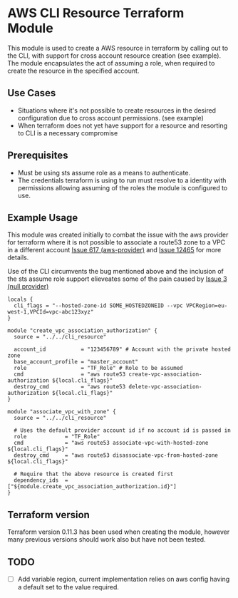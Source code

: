 AWS CLI Resource Terraform Module
=================================

This module is used to create a AWS resource in terraform by calling out to the CLI, with support for cross account resource creation (see example). The module encapsulates the act of assuming a role, when required to create the resource in the specified account. 

Use Cases
--------
 * Situations where it's not possible to create resources in the desired configuration due to cross account permissions. (see example)
 * When terraform does not yet have support for a resource and resorting to CLI is a necessary compromise 

Prerequisites
-------------
 * Must be using sts assume role as a means to authenticate.
 * The credentials terraform is using to run must resolve to a identity with permissions allowing assuming of the roles the module is configured to use.

Example Usage
-------------
This module was created initially to combat the issue with the aws provider for terraform where it is not possible to associate a route53 zone to a VPC in a different account [Issue 617 (aws-provider)](https://github.com/terraform-providers/terraform-provider-aws/issues/617) and [Issue 12465](https://github.com/hashicorp/terraform/issues/12465) for more details.

Use of the CLI circumvents the bug mentioned above and the inclusion of the sts assume role support elieveates some of the pain caused by [Issue 3 (null provider)](https://github.com/terraform-providers/terraform-provider-null/issues/3)

```hcl
locals {
  cli_flags = "--hosted-zone-id SOME_HOSTEDZONEID --vpc VPCRegion=eu-west-1,VPCId=vpc-abc123xyz"
}

module "create_vpc_association_authorization" {
  source = "../../cli_resource"

  account_id           = "123456789" # Account with the private hosted zone
  base_account_profile = "master_account"
  role                 = "TF_Role" # Role to be assumed
  cmd                  = "aws route53 create-vpc-association-authorization ${local.cli_flags}"
  destroy_cmd          = "aws route53 delete-vpc-association-authorization ${local.cli_flags}"
}

module "associate_vpc_with_zone" {
  source = "../../cli_resource"

  # Uses the default provider account id if no account id is passed in
  role            = "TF_Role"
  cmd             = "aws route53 associate-vpc-with-hosted-zone ${local.cli_flags}"
  destroy_cmd     = "aws route53 disassociate-vpc-from-hosted-zone ${local.cli_flags}"

  # Require that the above resource is created first 
  dependency_ids  = ["${module.create_vpc_association_authorization.id}"] 
}
```

Terraform version
-----------------
Terraform version 0.11.3 has been used when creating the module, however many previous versions should work also but have not been tested.

TODO
----
- [ ] Add variable region, current implementation relies on aws config having a default set to the value required.
